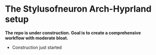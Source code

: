 # The Stylusofneuron Arch-Hyprland setup
**The repo is under construction. Goal is to create a comprehensive workflow with moderate bloat.**
- Construction just started
